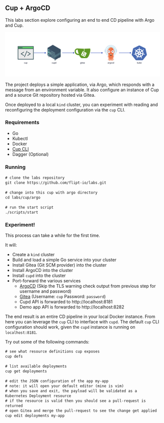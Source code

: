 Cup + ArgoCD
------------

This labs section explore configuring an end to end CD pipeline with Argo and Cup.

![Cup with ArgoCD Diagram](./diagram.svg)

The project deploys a simple application, via Argo, which responds with a message from an environment variable.
It also configure an instance of Cup and a source Git repository hosted via Gitea.

Once deployed to a local `kind` cluster, you can experiment with reading and reconfiguring the deployment configuration via the `cup` CLI.

### Requirements

- Go
- Kubectl
- Docker
- [Cup CLI](https://github.com/flipt-io/cup#cli)
- Dagger (Optional)

### Running

```console
# clone the labs repository
git clone https://github.com/flipt-io/labs.git

# change into this cup with argo directory
cd labs/cup/argo

# run the start script
./scripts/start
```

### Experiment!

This process can take a while for the first time.

It will:

- Create a `kind` cluster
- Build and load a simple Go service into your cluster
- Install Gitea (Git SCM provider) into the cluster
- Install ArgoCD into the cluster
- Install `cupd` into the cluster
- Port-forward the various services
  - [ArgoCD](http://localhost:8080) (Skip the TLS warning check output from previous step for username and password)
  - [Gitea](http://localhost:3000) (Username: `cup` Password: `password`)
  - Cupd API is forwarded to http://localhost:8181
  - Demo app API is forwarded to http://localhost:8282

The end result is an entire CD pipeline in your local Docker instance.
From here you can leverage the `cup` CLI to interface with `cupd`.
The default `cup` CLI configuration should work, given the `cupd` instance is running on `localhost:8181`.

Try out some of the following commands:

```console
# see what resource definitions cup exposes
cup defs

# list available deployments
cup get deployments

# edit the JSON configuration of the app my-app
# note: it will open your default editor (mine is vim)
# when you save and exit, the payload will be validated as a Kubernetes Deployment resource
# if the resource is valid then you should see a pull-request is returned
# open Gitea and merge the pull-request to see the change get applied
cup edit deployments my-app
